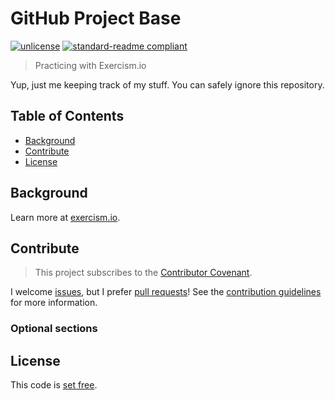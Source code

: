# GitHub Project Base

[![unlicense](https://img.shields.io/badge/un-license-brightgreen.svg)](http://unlicense.org "The Unlicense") [![standard-readme compliant](https://img.shields.io/badge/readme%20style-standard-brightgreen.svg)](https://github.com/RichardLitt/standard-readme "RichardLitt/standard-readme")

> Practicing with Exercism.io

Yup, just me keeping track of my stuff. You can safely ignore this repository.

## Table of Contents

- [Background](#background)
- [Contribute](#contribute)
- [License](#license)

## Background

Learn more at [exercism.io](https://exercism.io).

## Contribute

> This project subscribes to the [Contributor Covenant](CODE_OF_CONDUCT.md "Code of Conduct").

I welcome [issues](docs/issue_template.md "Issue template"), but I prefer [pull requests](dosc/pull_request_template.md "Pull request template")! See the [contribution guidelines](docs/contributing.md "Contributing") for more information.

### Optional sections

## License

This code is [set free](LICENSE).
